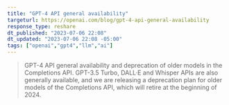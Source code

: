 ```yaml
---
title: "GPT-4 API general availability"
targeturl: https://openai.com/blog/gpt-4-api-general-availability 
response_type: reshare
dt_published: "2023-07-06 22:08"
dt_updated: "2023-07-06 22:08 -05:00"
tags: ["openai","gpt4","llm","ai"]
---
```


> GPT-4 API general availability and deprecation of older models in the Completions API. GPT-3.5 Turbo, DALL·E and Whisper APIs are also generally available, and we are releasing a deprecation plan for older models of the Completions API, which will retire at the beginning of 2024.
